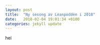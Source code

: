 ```yaml
---
layout: post
title:  "Ny sesong av Leanpodden i 2018"
date:   2018-02-04 19:01:34 +0100
categories: jekyll update
---
```


hei